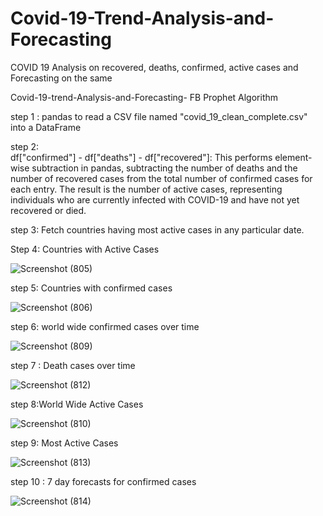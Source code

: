 # Covid-19-Trend-Analysis-and-Forecasting

COVID 19 Analysis on recovered, deaths, confirmed, active cases and Forecasting on the same

Covid-19-trend-Analysis-and-Forecasting- FB Prophet Algorithm 

step 1 : pandas to read a CSV file named "covid_19_clean_complete.csv" into a DataFrame

step 2:   
df["confirmed"] - df["deaths"] - df["recovered"]: This performs element-wise subtraction in pandas, subtracting the number of deaths and the number of recovered cases from the total number of confirmed cases for each entry. The result is the number of active cases, representing individuals who are currently infected with COVID-19 and have not yet recovered or died.

step 3: Fetch countries having most active cases in any particular date. 

Step 4: Countries with Active Cases

![Screenshot (805)](https://github.com/VishnuTejaDumpala/Covid-19-Trend-Analysis-and-Forecasting/assets/170489710/c1dfabbc-9f47-47c8-ac30-1a26485ffa17)

step 5: Countries with confirmed cases

![Screenshot (806)](https://github.com/VishnuTejaDumpala/Covid-19-Trend-Analysis-and-Forecasting/assets/170489710/7a22aac2-0840-458c-b80e-6cfe808ba8ea)

step 6: world wide confirmed cases over time

![Screenshot (809)](https://github.com/VishnuTejaDumpala/Covid-19-Trend-Analysis-and-Forecasting/assets/170489710/ee2b99c1-e6ec-434f-aff7-aa2747205e0b)

step 7 : Death cases over time

![Screenshot (812)](https://github.com/VishnuTejaDumpala/Covid-19-Trend-Analysis-and-Forecasting/assets/170489710/3c70b1aa-88cc-482c-acea-191c61383190)

step 8:World Wide Active Cases

![Screenshot (810)](https://github.com/VishnuTejaDumpala/Covid-19-Trend-Analysis-and-Forecasting/assets/170489710/06361529-6b16-4181-a9c1-a506e7d683f8)

step 9: Most Active Cases

![Screenshot (813)](https://github.com/VishnuTejaDumpala/Covid-19-Trend-Analysis-and-Forecasting/assets/170489710/2141b854-ad1d-45c9-b7f1-27906e310f20)

step 10 : 7 day forecasts for confirmed cases

![Screenshot (814)](https://github.com/VishnuTejaDumpala/Covid-19-Trend-Analysis-and-Forecasting/assets/170489710/13cce63c-67b7-45f8-889b-beb42f34f77c)







